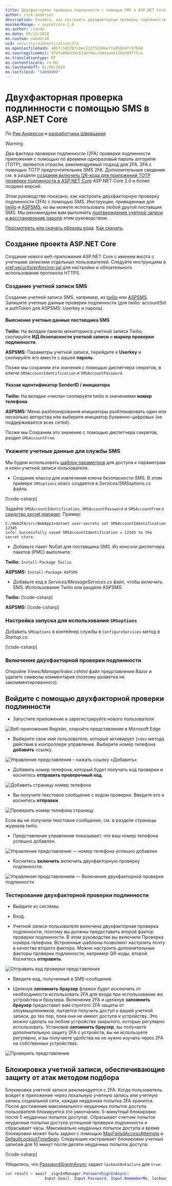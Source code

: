 ```yaml
---
title: Двухфакторная проверка подлинности с помощью SMS в ASP.NET Core
author: rick-anderson
description: Узнайте, как настроить двухфакторную проверку подлинности (2FA) с помощью приложения ASP.NET Core.
monikerRange: < aspnetcore-2.0
ms.author: riande
ms.date: 09/22/2018
ms.custom: seodec18
uid: security/authentication/2fa
ms.openlocfilehash: 48bfc50378fc0ec212f5b9d4e7ce05bb4fc97b9d
ms.sourcegitcommit: 97d7a00bd39c83a8f6bccb9daa44130a509f75ce
ms.translationtype: MT
ms.contentlocale: ru-RU
ms.lasthandoff: 01/08/2019
ms.locfileid: "54098900"
---
```

# <a name="two-factor-authentication-with-sms-in-aspnet-core"></a>Двухфакторная проверка подлинности с помощью SMS в ASP.NET Core

По [Рик Андерсон](https://twitter.com/RickAndMSFT) и [разработчики Швейцария](https://github.com/Swiss-Devs)

>[!WARNING]
> Два фактора проверки подлинности (2FA) проверки подлинности приложения с помощью по времени одноразовый пароль алгоритм (TOTP), являются отрасли, рекомендуемый подход для 2FA. 2FA с помощью TOTP предпочтительнее SMS 2FA. Дополнительные сведения см. в разделе [создания включить QR-кода для приложений TOTP проверки подлинности в ASP.NET Core](xref:security/authentication/identity-enable-qrcodes) ASP.NET Core 2.0 и более поздних версий.

Этом руководстве показано, как настроить двухфакторную проверку подлинности (2FA) с помощью SMS. Инструкции, приведенные для [twilio](https://www.twilio.com/) и [ASPSMS](https://www.aspsms.com/asp.net/identity/core/testcredits/), но вы можете использовать любой другой поставщик SMS. Мы рекомендуем вам выполнить [подтверждение учетной записи и восстановление пароля](xref:security/authentication/accconfirm) этим руководством.

[Просмотреть или скачать образец кода](https://github.com/aspnet/Docs/tree/master/aspnetcore/security/authentication/2fa/sample/Web2FA). [Как скачать](xref:index#how-to-download-a-sample).

## <a name="create-a-new-aspnet-core-project"></a>Создание проекта ASP.NET Core

Создание нового веб-приложения ASP.NET Core с именем `Web2FA` с учетными записями отдельных пользователей. Следуйте инструкциям в <xref:security/enforcing-ssl> для настройки и обязательного использования протокола HTTPS.

### <a name="create-an-sms-account"></a>Создание учетной записи SMS

Создание учетной записи SMS, например, из [twilio](https://www.twilio.com/) или [ASPSMS](https://www.aspsms.com/asp.net/identity/core/testcredits/). Запишите учетные данные проверки подлинности (для twilio: accountSid и authToken для ASPSMS: Userkey и пароль).

#### <a name="figuring-out-sms-provider-credentials"></a>Выяснение учетные данные поставщика SMS

**Twilio:** На вкладке панели мониторинга учетной записи Twilio, скопируйте **ИД безопасности учетной записи** и **маркер проверки подлинности**.

**ASPSMS:** Параметры учетной записи, перейдите к **Userkey** и скопируйте его вместе с вашей **пароль**.

Позже мы сохраним эти значения с помощью диспетчера секретов, в ключи `SMSAccountIdentification` и `SMSAccountPassword`.

#### <a name="specifying-senderid--originator"></a>Указав идентификатор SenderID / инициатора

**Twilio:** На вкладке «числа» скопируйте twilio и значениями **номер телефона**.

**ASPSMS:** Меню разблокирования инициаторы разблокировать один или несколько авторства или выберите инициатор буквенно-цифровых (не поддерживается всех сетей).

Позже мы Сохраним это значение с помощью диспетчера секретов, раздел `SMSAccountFrom`.


### <a name="provide-credentials-for-the-sms-service"></a>Укажите учетные данные для службы SMS

Мы будем использовать [шаблон параметров](xref:fundamentals/configuration/options) для доступа к параметрам и ключ учетной записи пользователя.

   * Создание класса для извлечения ключа безопасности SMS. В этом примере `SMSoptions` класс создается в *Services/SMSoptions.cs* файла.

[!code-csharp[](2fa/sample/Web2FA/Services/SMSoptions.cs)]

Задайте `SMSAccountIdentification`, `SMSAccountPassword` и `SMSAccountFrom` с [средство secret manager](xref:security/app-secrets). Пример:

```none
C:/Web2FA/src/WebApp1>dotnet user-secrets set SMSAccountIdentification 12345
info: Successfully saved SMSAccountIdentification = 12345 to the secret store.
```
* Добавьте пакет NuGet для поставщика SMS. Из консоли диспетчера пакетов (PMC) выполните:

**Twilio:**
`Install-Package Twilio`

**ASPSMS:**
`Install-Package ASPSMS`


* Добавьте код в *Services/MessageServices.cs* файл, чтобы включить SMS. Использование Twilio или разделе ASPSMS:


**Twilio:** [!code-csharp[](2fa/sample/Web2FA/Services/MessageServices_twilio.cs)]

**ASPSMS:** [!code-csharp[](2fa/sample/Web2FA/Services/MessageServices_ASPSMS.cs)]

### <a name="configure-startup-to-use-smsoptions"></a>Настройка запуска для использования `SMSoptions`

Добавить `SMSoptions` в контейнер службы в `ConfigureServices` метод в *Startup.cs*:

[!code-csharp[](2fa/sample/Web2FA/Startup.cs?name=snippet1&highlight=4)]

### <a name="enable-two-factor-authentication"></a>Включение двухфакторной проверки подлинности

Откройте *Views/Manage/Index.cshtml* файл представления Razor и удалите символы комментария (поэтому разметка не закомментированного).

## <a name="log-in-with-two-factor-authentication"></a>Войдите с помощью двухфакторной проверки подлинности

* Запустите приложение и зарегистрируйте нового пользователя

![Веб-приложение Register, откройте представление в Microsoft Edge](2fa/_static/login2fa1.png)

* Выберите свое имя пользователя, который активирует `Index` метода действия в контроллере управление. Выберите номер телефона **добавить** ссылку.

![Управление представления – нажать ссылку «Добавить»](2fa/_static/login2fa2.png)

* Добавить номер телефона, который будет получать код проверки и коснитесь **отправить проверочный код**.

![Добавить страницу номер телефона](2fa/_static/login2fa3.png)

* Вы получите текстовое сообщение с кодом проверки. Введите его и коснитесь **отправки**

![Проверить номер телефона страницу](2fa/_static/login2fa4.png)

Если вы не получили текстовое сообщение, см. в разделе страницы журнала twilio.

* Представления управление показывает, что ваш номер телефона успешно добавлен.

![Управление представление — номер телефона успешно добавлен](2fa/_static/login2fa5.png)

* Коснитесь **включить** включить двухфакторную проверку подлинности.

![Управления представлением — Включение двухфакторной проверки подлинности](2fa/_static/login2fa6.png)

### <a name="test-two-factor-authentication"></a>Тестирование двухфакторной проверки подлинности

* Выйдите из системы.

* Вход.

* Учетной записи пользователя включена двухфакторная проверка подлинности, поэтому вы должны предоставить второй фактор проверки подлинности. В этом руководстве вы включили Проверка номера телефона. Встроенные шаблоны позволяют настроить почту в качестве второго фактора. Можно настроить дополнительные факторы проверки подлинности, например QR-коды, второй. Коснитесь **отправить**.

![Отправить код проверки представления](2fa/_static/login2fa7.png)

* Введите код, полученный в SMS-сообщения.

* Щелкнув **запомнить браузер** флажок будет исключить от необходимости использовать 2FA для входа при использовании же устройства и браузера. Включение 2FA и щелкнув **запомнить браузер** предоставит вам строгого 2FA защиты от злоумышленников, пытается получить доступ к вашей учетной записи, до тех пор, пока они не имеют доступа к устройству. Это можно сделать на любом устройстве закрытого, которые регулярно использовать. Установив **запомнить браузер**, вы получаете дополнительную защиту 2FA с устройств, вы не используете регулярно, и вы получаете удобства на не нужно изучать через 2FA на собственных устройствах.

![Проверить представление](2fa/_static/login2fa8.png)

## <a name="account-lockout-for-protecting-against-brute-force-attacks"></a>Блокировка учетной записи, обеспечивающие защиту от атак методом подбора

Блокировка учетной записи рекомендуется с 2FA. Когда пользователь войдет в приложение через локальную учетную запись или учетную запись социальной сети, каждая неудачная попытка 2FA хранится. После достижения максимального неудачных попыток доступа пользователя блокируется (по умолчанию: 5-минутный блокировки после 5 неудачных попыток доступа). Сбрасывает счетчик попыток неудачные попытки доступа успешной проверки подлинности и сбрасывает часы. Максимально неудачных попыток доступа и время блокировки может быть задано с помощью [MaxFailedAccessAttempts](/dotnet/api/microsoft.aspnetcore.identity.lockoutoptions.maxfailedaccessattempts) и [DefaultLockoutTimeSpan](/dotnet/api/microsoft.aspnetcore.identity.lockoutoptions.defaultlockouttimespan). Следующие настраивает блокировки учетных записей для 10 минут после десяти неудачных попыток доступа:

[!code-csharp[](2fa/sample/Web2FA/Startup.cs?name=snippet2&highlight=13-17)]

Убедитесь, что [PasswordSignInAsync](/dotnet/api/microsoft.aspnetcore.identity.signinmanager-1.passwordsigninasync) задает `lockoutOnFailure` для `true`:

```csharp
var result = await _signInManager.PasswordSignInAsync(
                 Input.Email, Input.Password, Input.RememberMe, lockoutOnFailure: true);
```

